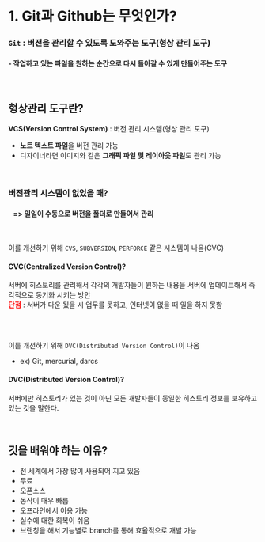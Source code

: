 # 1. Git과 Github는 무엇인가?

### `Git` : 버전을 관리할 수 있도록 도와주는 도구(형상 관리 도구)

#### - 작업하고 있는 파일을 원하는 순간으로 다시 돌아갈 수 있게 만들어주는 도구

<br/>

## 형상관리 도구란?

**VCS(Version Control System)** : 버전 관리 시스템(형상 관리 도구)

- **노트 텍스트 파일**을 버전 관리 가능
- 디자이너라면 이미지와 같은 **그래픽 파일 및 레이아웃 파일**도 관리 가능

<br/>

### 버전관리 시스템이 없었을 때?

#### &nbsp;&nbsp;&nbsp;=> 일일이 수동으로 버전을 폴더로 만들어서 관리

<br/>

이를 개선하기 위해 `CVS`, `SUBVERSION`, `PERFORCE` 같은 시스템이 나옴(CVC)<br/>

#### CVC(Centralized Version Control)?

서버에 히스토리를 관리해서 각각의 개발자들이 원하는 내용을 서버에 업데이트해서 즉각적으로 동기화 시키는 방안<br/>
**<span style="color:red">단점</span>** : 서버가 다운 됬을 시 업무를 못하고, 인터넷이 없을 때 일을 하지 못함

<br/>
<br/>

이를 개선하기 위해 `DVC(Distributed Version Control)`이 나옴

- ex) Git, mercurial, darcs<br/>

#### DVC(Distributed Version Control)?

서버에만 히스토리가 있는 것이 아닌 모든 개발자들이 동일한 히스토리 정보를 보유하고 있는 것을 말한다.

<br/>

## 깃을 배워야 하는 이유?

- 전 세계에서 가장 많이 사용되어 지고 있음
- 무료
- 오픈소스
- 동작이 매우 빠름
- 오프라인에서 이용 가능
- 실수에 대한 회복이 쉬움
- 브랜칭을 해서 기능별로 branch를 통해 효율적으로 개발 가능
